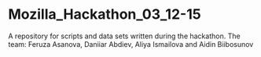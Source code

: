 # Mozilla_Hackathon_03_12-15
A repository for scripts and data sets written during the hackathon.
The team: Feruza Asanova, Daniiar Abdiev, Aliya Ismailova and Aidin Biibosunov
